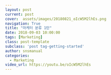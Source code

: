```yaml
---
layout: post
current: post
cover:  assets/images/20180821_oIcW5M2lhEs.png
navigation: True
title: "마케터 분류 1탄"
date: 2018-09-03 10:00:00
tags: [Marketing]
class: post-template
subclass: 'post tag-getting-started'
author: snsmanual
categories:
  - Marketing
video_url: https://youtu.be/oIcW5M2lhEs
---
```

